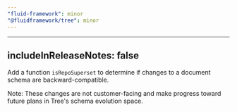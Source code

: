 ```yaml
---
"fluid-framework": minor
"@fluidframework/tree": minor
---
```

---
includeInReleaseNotes: false
---

Add a function `isRepoSuperset` to determine if changes to a document schema are backward-compatible.

Note: These changes are not customer-facing and make progress toward future plans in Tree's schema evolution space.
